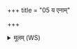 +++
title = "05 य एनाम्"

+++
<details><summary>मूलम् (WS)</summary>

य एनां हन्ति मृदुमन्यमानो देवपीयुर्धनकामो न चित्तात्।  
सं तस्येन्द्रो हृदये अग्निमिन्ध उभे एनं द्युष्टो नभसी चरन्तम्॥ ७ ॥  
न ब्राह्मणो हिंसितवा अग्नेः प्रियतमा तनूः ।  
सोमो ह्यस्य दायाद इन्द्रो अस्याभिशस्तिपाः ॥ ८ ॥
</details>